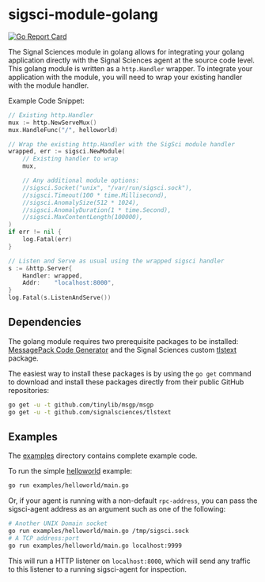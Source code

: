 # sigsci-module-golang

[![Go Report Card](https://goreportcard.com/badge/github.com/signalsciences/sigsci-module-golang)](https://goreportcard.com/report/github.com/signalsciences/sigsci-module-golang)

The Signal Sciences module in golang allows for integrating your golang
application directly with the Signal Sciences agent at the source code
level. This golang module is written as a `http.Handler` wrapper. To
integrate your application with the module, you will need to wrap your
existing handler with the module handler.

Example Code Snippet:
```go
// Existing http.Handler
mux := http.NewServeMux()
mux.HandleFunc("/", helloworld)

// Wrap the existing http.Handler with the SigSci module handler
wrapped, err := sigsci.NewModule(
    // Existing handler to wrap
    mux,

    // Any additional module options:
    //sigsci.Socket("unix", "/var/run/sigsci.sock"),
    //sigsci.Timeout(100 * time.Millisecond),
    //sigsci.AnomalySize(512 * 1024),
    //sigsci.AnomalyDuration(1 * time.Second),
    //sigsci.MaxContentLength(100000),
)
if err != nil {
    log.Fatal(err)
}

// Listen and Serve as usual using the wrapped sigsci handler
s := &http.Server{
    Handler: wrapped,
    Addr:    "localhost:8000",
}
log.Fatal(s.ListenAndServe())
```

## Dependencies

The golang module requires two prerequisite packages to be installed:
[MessagePack Code Generator](https://github.com/tinylib/msgp/) and the
Signal Sciences custom [tlstext](https://github.com/signalsciences/tlstext)
package.

The easiest way to install these packages is by using the `go get`
command to download and install these packages directly from their
public GitHub repositories:

```bash
go get -u -t github.com/tinylib/msgp/msgp
go get -u -t github.com/signalsciences/tlstext
```

## Examples

The [examples](examples/) directory contains complete example code.

To run the simple [helloworld](examples/helloworld/main.go) example:

```bash
go run examples/helloworld/main.go
```

Or, if your agent is running with a non-default `rpc-address`, you can
pass the sigsci-agent address as an argument such as one of the following:

```bash
# Another UNIX Domain socket
go run examples/helloworld/main.go /tmp/sigsci.sock
# A TCP address:port
go run examples/helloworld/main.go localhost:9999
```

This will run a HTTP listener on `localhost:8000`, which will send any
traffic to this listener to a running sigsci-agent for inspection.
